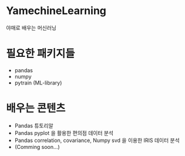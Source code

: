 # YamechineLearning

야매로 배우는 머신러닝

# 필요한 패키지들

   * pandas
   * numpy
   * pytrain (ML-library)

# 배우는 콘텐츠

   * Pandas 튜토리알
   * Pandas pyplot 을 활용한 편의점 데이터 분석 
   * Pandas correlation, covariance, Numpy svd 을 이용한 IRIS 데이터 분석
   * (Comming soon...)
